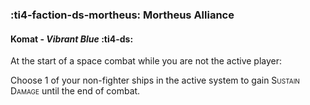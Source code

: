 ### :ti4-faction-ds-mortheus: **Mortheus Alliance**

####  Komat - _Vibrant Blue_ :ti4-ds:

At the start of a space combat while you are not the active player:

Choose 1 of your non-fighter ships in the active system to gain <span style="font-variant:small-caps;">Sustain Damage</span> until the end of combat.
